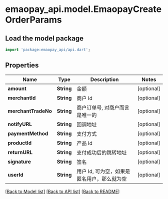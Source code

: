 # emaopay_api.model.EmaopayCreateOrderParams

## Load the model package
```dart
import 'package:emaopay_api/api.dart';
```

## Properties
Name | Type | Description | Notes
------------ | ------------- | ------------- | -------------
**amount** | **String** | 金额 | [optional] 
**merchantId** | **String** | 商户 Id | [optional] 
**merchantTradeNo** | **String** | 商户订单号, 对商户而言是唯一的 | [optional] 
**notifyURL** | **String** | 回调地址 | [optional] 
**paymentMethod** | **String** | 支付方式 | [optional] 
**productId** | **String** | 产品 Id | [optional] 
**returnURL** | **String** | 支付成功后的跳转地址 | [optional] 
**signature** | **String** | 签名 | [optional] 
**userId** | **String** | 用户 Id, 可为空，如果是匿名用户，那么就为空 | [optional] 

[[Back to Model list]](../README.md#documentation-for-models) [[Back to API list]](../README.md#documentation-for-api-endpoints) [[Back to README]](../README.md)


